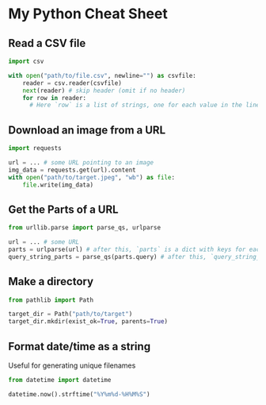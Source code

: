 # My Python Cheat Sheet

## Read a CSV file

```python
import csv 

with open("path/to/file.csv", newline="") as csvfile:
    reader = csv.reader(csvfile)
    next(reader) # skip header (omit if no header)
    for row in reader:
      # Here `row` is a list of strings, one for each value in the line
```

## Download an image from a URL

```python
import requests

url = ... # some URL pointing to an image
img_data = requests.get(url).content
with open("path/to/target.jpeg", "wb") as file:
    file.write(img_data)
```

## Get the Parts of a URL
```python
from urllib.parse import parse_qs, urlparse

url = ... # some URL
parts = urlparse(url) # after this, `parts` is a dict with keys for each of the parts of the url
query_string_parts = parse_qs(parts.query) # after this, `query_string_parts` is a dict with one item per query string entry
```

## Make a directory
```python
from pathlib import Path

target_dir = Path("path/to/target")
target_dir.mkdir(exist_ok=True, parents=True)
```

## Format date/time as a string
Useful for generating unique filenames

```python
from datetime import datetime

datetime.now().strftime("%Y%m%d-%H%M%S")
```

